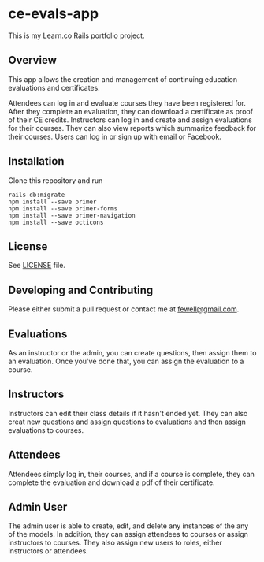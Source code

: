# ce-evals-app

This is my Learn.co Rails portfolio project.

## Overview

This app allows the creation and management of continuing education evaluations and certificates.

Attendees can log in and evaluate courses they have been registered for. After they complete an evaluation, they can download a certificate as proof of their CE credits. Instructors can log in and create and assign evaluations for their courses. They can also view reports which summarize feedback for their courses. Users can log in or sign up with email or Facebook.

## Installation

Clone this repository and run

```bundle install
rails db:migrate
npm install --save primer
npm install --save primer-forms
npm install --save primer-navigation
npm install --save octicons
```

## License

See [LICENSE](LICENSE.txt) file.

## Developing and Contributing

Please either submit a pull request or contact me at fewell@gmail.com.

## Evaluations

As an instructor or the admin, you can create questions, then assign them to an evaluation. Once you've done that, you can assign the evaluation to a course.

## Instructors

Instructors can edit their class details if it hasn't ended yet. They can also creat new questions and assign questions to evaluations and then assign evaluations to courses.  

## Attendees

Attendees simply log in, their courses, and if a course is complete, they can complete the evaluation and download a pdf of their certificate.

## Admin User

The admin user is able to create, edit, and delete any instances of the any of the models. In addition, they can assign attendees to courses or assign instructors to courses. They also assign new users to roles, either instructors or attendees.
